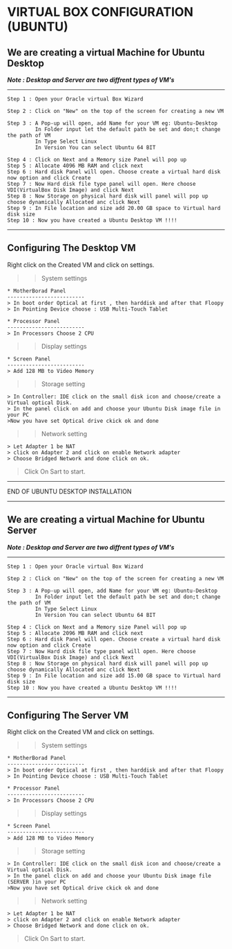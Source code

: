 # VIRTUAL BOX CONFIGURATION (UBUNTU)

**We are creating a virtual Machine for Ubuntu Desktop**
---

***Note : Desktop and Server are two diffrent types of VM's***

---

    Step 1 : Open your Oracle virtual Box Wizard

    Step 2 : Click on "New" on the top of the screen for creating a new VM

    Step 3 : A Pop-up will open, add Name for your VM eg: Ubuntu-Desktop
             In Folder input let the default path be set and don;t change the path of VM
             In Type Select Linux
             In Version You can select Ubuntu 64 BIT

    Step 4 : Click on Next and a Memory size Panel will pop up
    Step 5 : Allocate 4096 MB RAM and click next
    Step 6 : Hard disk Panel will open. Choose create a virtual hard disk now option and click Create
    Step 7 : Now Hard disk file type panel will open. Here choose VDI(VirtualBox Disk Image) and click Next 
    Step 8 : Now Storage on physical hard disk will panel will pop up choose dynamically Allocated anc click Next 
    Step 9 : In File location and size add 20.00 GB space to Virtual hard disk size
    Step 10 : Now you have created a Ubuntu Desktop VM !!!!

---

**Configuring The Desktop VM**
---

Right click on the Created VM and click on settings.

>> System settings

    * MotherBorad Panel 
    -------------------------
    > In boot order Optical at first , then harddisk and after that Floopy
    > In Pointing Device choose : USB Multi-Touch Tablet 
    
    * Processor Panel
    -------------------------
    > In Processors Choose 2 CPU

>> Display settings

    * Screen Panel
    -------------------------
    > Add 128 MB to Video Memory 

>> Storage setting 

    > In Controller: IDE click on the small disk icon and choose/create a Virtual optical Disk.
    > In the panel click on add and choose your Ubuntu Disk image file in your PC
    >Now you have set Optical drive ckick ok and done


>> Network setting

    > Let Adapter 1 be NAT
    > click on Adapter 2 and click on enable Network adapter
    > Choose Bridged Network and done click on ok.

> Click On Sart to start.

---
END OF UBUNTU DESKTOP INSTALLATION

---

**We are creating a virtual Machine for Ubuntu Server**
---

***Note : Desktop and Server are two diffrent types of VM's***

---

    Step 1 : Open your Oracle virtual Box Wizard

    Step 2 : Click on "New" on the top of the screen for creating a new VM

    Step 3 : A Pop-up will open, add Name for your VM eg: Ubuntu-Desktop
             In Folder input let the default path be set and don;t change the path of VM
             In Type Select Linux
             In Version You can select Ubuntu 64 BIT

    Step 4 : Click on Next and a Memory size Panel will pop up
    Step 5 : Allocate 2096 MB RAM and click next
    Step 6 : Hard disk Panel will open. Choose create a virtual hard disk now option and click Create
    Step 7 : Now Hard disk file type panel will open. Here choose VDI(VirtualBox Disk Image) and click Next 
    Step 8 : Now Storage on physical hard disk will panel will pop up choose dynamically Allocated anc click Next 
    Step 9 : In File location and size add 15.00 GB space to Virtual hard disk size
    Step 10 : Now you have created a Ubuntu Desktop VM !!!!

---

**Configuring The Server VM**
---

Right click on the Created VM and click on settings.

>> System settings

    * MotherBorad Panel 
    -------------------------
    > In boot order Optical at first , then harddisk and after that Floopy
    > In Pointing Device choose : USB Multi-Touch Tablet 
    
    * Processor Panel
    -------------------------
    > In Processors Choose 2 CPU

>> Display settings

    * Screen Panel
    -------------------------
    > Add 128 MB to Video Memory 

>> Storage setting 

    > In Controller: IDE click on the small disk icon and choose/create a Virtual optical Disk.
    > In the panel click on add and choose your Ubuntu Disk image file (SERVER )in your PC
    >Now you have set Optical drive ckick ok and done


>> Network setting

    > Let Adapter 1 be NAT
    > click on Adapter 2 and click on enable Network adapter
    > Choose Bridged Network and done click on ok.

> Click On Sart to start.